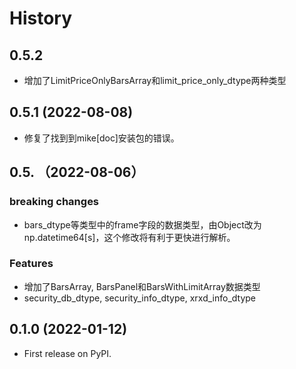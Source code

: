 # History

## 0.5.2
* 增加了LimitPriceOnlyBarsArray和limit_price_only_dtype两种类型
## 0.5.1 (2022-08-08)
* 修复了找到到mike[doc]安装包的错误。

## 0.5. （2022-08-06）

### breaking changes
* bars_dtype等类型中的frame字段的数据类型，由Object改为np.datetime64[s]，这个修改将有利于更快进行解析。

### Features

* 增加了BarsArray, BarsPanel和BarsWithLimitArray数据类型
* security_db_dtype, security_info_dtype, xrxd_info_dtype

## 0.1.0 (2022-01-12)

* First release on PyPI.

